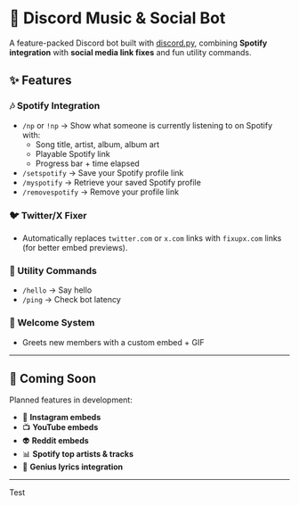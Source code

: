 # 🎵 Discord Music & Social Bot  

A feature-packed Discord bot built with [discord.py](https://discordpy.readthedocs.io/), combining **Spotify integration** with **social media link fixes** and fun utility commands.  

## ✨ Features  

### 🎶 Spotify Integration  
- `/np` or `!np` → Show what someone is currently listening to on Spotify with:  
  - Song title, artist, album, album art  
  - Playable Spotify link  
  - Progress bar + time elapsed  
- `/setspotify` → Save your Spotify profile link  
- `/myspotify` → Retrieve your saved Spotify profile  
- `/removespotify` → Remove your profile link  

### 🐦 Twitter/X Fixer  
- Automatically replaces `twitter.com` or `x.com` links with `fixupx.com` links (for better embed previews).  

### 👋 Utility Commands  
- `/hello` → Say hello  
- `/ping` → Check bot latency  

### 🎉 Welcome System  
- Greets new members with a custom embed + GIF  

---

## 🚀 Coming Soon  
Planned features in development:  
- 📸 **Instagram embeds**  
- 📺 **YouTube embeds**  
- 👽 **Reddit embeds**  
- 📊 **Spotify top artists & tracks**  
- 🎤 **Genius lyrics integration**  

---
Test
